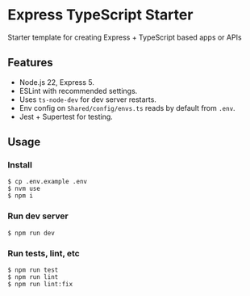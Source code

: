 # Express TypeScript Starter

Starter template for creating Express + TypeScript based apps or APIs

## Features

- Node.js 22, Express 5.
- ESLint with recommended settings.
- Uses `ts-node-dev` for dev server restarts.
- Env config on `Shared/config/envs.ts` reads by default from `.env`.
- Jest + Supertest for testing.

## Usage

### Install 

    $ cp .env.example .env
    $ nvm use
    $ npm i

### Run dev server

    $ npm run dev

### Run tests, lint, etc

    $ npm run test
    $ npm run lint
    $ npm run lint:fix
